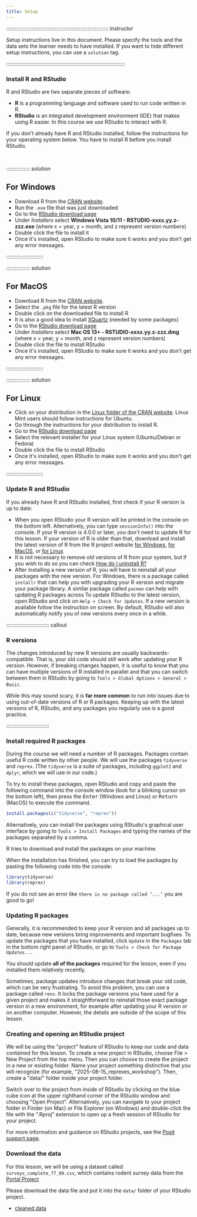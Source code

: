 ```yaml
---
title: Setup
---
```

::::::::::::::::::::::::::::::::::::::::::::::::::::::::::::::::::::: instructor

Setup instructions live in this document. Please specify the tools and the data sets the learner needs to have installed. If you want to hide different setup instructions, you can use a `solution` tag.

::::::::::::::::::::::::::::::::::::::::::::::::::::::::::::::::::::::::::::::::

### Install R and RStudio

R and RStudio are two separate pieces of software: 

* **R** is a programming language and software used to run code written in R.
* **RStudio** is an integrated development environment (IDE) that makes using R easier. In this course we use RStudio to interact with R. 
  
If you don't already have R and RStudio installed, follow the instructions for your operating system below. You have to install R before you install RStudio. 

<br>

:::::::::::::::: solution

## For Windows

* Download R from the [CRAN website](https://cran.r-project.org/bin/windows/base/release.htm).
* Run the `.exe` file that was just downloaded
* Go to the [RStudio download page](https://www.rstudio.com/products/rstudio/download/#download)
* Under *Installers* select **Windows Vista 10/11 - RSTUDIO-xxxx.yy.z-zzz.exe** (where x = year, y = month, and z represent version numbers)
* Double click the file to install it
* Once it's installed, open RStudio to make sure it works and you don't get any error messages.
  
:::::::::::::::::::::::::

:::::::::::::::: solution

## For MacOS

* Download R from the [CRAN website](https://cran.r-project.org/bin/macosx/).
* Select the `.pkg` file for the latest R version
* Double click on the downloaded file to install R
* It is also a good idea to install [XQuartz](https://www.xquartz.org/) (needed by some packages)
* Go to the [RStudio download page](https://www.rstudio.com/products/rstudio/download/#download)
* Under *Installers* select **Mac OS 13+ - RSTUDIO-xxxx.yy.z-zzz.dmg** (where x = year, y = month, and z represent version numbers)
* Double click the file to install RStudio
* Once it's installed, open RStudio to make sure it works and you don't get any error messages.

:::::::::::::::::::::::::

:::::::::::::::: solution

## For Linux 

* Click on your distribution in the [Linux folder of the CRAN website](https://cran.r-project.org/bin/linux/). Linux Mint users should follow instructions for Ubuntu.
* Go through the instructions for your distribution to install R.
* Go to the [RStudio download page](https://www.rstudio.com/products/rstudio/download/#download)
* Select the relevant installer for your Linux system (Ubuntu/Debian or Fedora)
* Double click the file to install RStudio
* Once it's installed, open RStudio to make sure it works and you don't get any error messages.

:::::::::::::::::::::::::

### Update R and RStudio

If you already have R and RStudio installed, first check if your R version is up to date:

* When you open RStudio your R version will be printed in the console on the bottom left. Alternatively, you can type `sessionInfo()` into the console. If your R version is 4.0.0 or later, you don't need to update R for this lesson. If your version of R is older than that, download and install the latest version of R from the R project website [for Windows](https://cran.r-project.org/bin/windows/base/), [for MacOS](https://cran.r-project.org/bin/macosx/), or [for Linux](https://cran.r-project.org/bin/linux/)
* It is not necessary to remove old versions of R from your system, but if you wish to do so you can check [How do I uninstall R?](https://cran.r-project.org/bin/windows/base/rw-FAQ.html#How-do-I-UNinstall-R_003f) 
* After installing a new version of R, you will have to reinstall all your packages with the new version. For Windows, there is a package called `installr` that can help you with upgrading your R version and migrate your package library. A similar package called `pacman` can help with updating R packages across
To update RStudio to the latest version, open RStudio and click on 
`Help > Check for Updates`. If a new version is available follow the 
instruction on screen. By default, RStudio will also automatically notify you 
of new versions every once in a while.

::::::::::::::::::::::::::::: callout

### R versions

The changes introduced by new R versions are usually backwards-compatible. That is, your old code should still work after updating your R version. However, if breaking changes happen, it is useful to know that you can have multiple versions of R installed in parallel and that you can switch between them in RStudio by going to `Tools > Global Options > General > Basic`.

While this may sound scary, it is **far more common** to run into issues due to using out-of-date versions of R or R packages. Keeping up with the latest versions of R, RStudio, and any packages you regularly use is a good practice.

:::::::::::::::::::::::::::::

### Install required R packages

During the course we will need a number of R packages. Packages contain useful R code written by other people. We will use the packages `tidyverse` and `reprex`. (The `tidyverse` is a suite of packages, including `ggplot2` and `dplyr`, which we will use in our code.)

To try to install these packages, open RStudio and copy and paste the following command into the console window (look for a blinking cursor on the bottom left), then press the <kbd>Enter</kbd> (Windows and Linux) or <kbd>Return</kbd> (MacOS) to execute the command.

```r
install.packages(c("tidyverse", "reprex"))
```

Alternatively, you can install the packages using RStudio's graphical user interface by going to `Tools > Install Packages` and typing the names of the packages separated by a comma.

R tries to download and install the packages on your machine. 

When the installation has finished, you can try to load the packages by pasting the following code into the console:

```r
library(tidyverse)
library(reprex)
```

If you do not see an error like `there is no package called ‘...’` you are good to go! 

### Updating R packages

Generally, it is recommended to keep your R version and all packages up to date, because new versions bring improvements and important bugfixes. To update the packages that you have installed, click `Update` in the `Packages` tab in the bottom right panel of RStudio, or go to `Tools > Check for Package Updates...` 

You should update **all of the packages** required for the lesson, even if you installed them relatively recently.

Sometimes, package updates introduce changes that break your old code, which can be very frustrating. To avoid this problem, you can use a package called `renv`. It locks the package versions you have used for a given project and makes it straightforward to reinstall those exact package version in a new environment, for example after updating your R version or on another computer. However, the details are outside of the scope of this lesson.

### Creating and opening an RStudio project

We will be using the "project" feature of RStudio to keep our code and data contained for this lesson. To create a new project in RStudio, choose File > New Project from the top menu. Then you can choose to create the project in a new or existing folder. Name your project something distinctive that you will recognize (for example, "2025-08-15_reprexes_workshop"). Then, create a "data/" folder inside your project folder.

Switch over to the project from inside of RStudio by clicking on the blue cube icon at the upper righthand corner of the RStudio window and choosing "Open Project". Alternatively, you can navigate to your project folder in Finder (on Mac) or File Explorer (on Windows) and double-click the file with the ".Rproj" extension to open up a fresh session of RStudio for your project.

For more information and guidance on RStudio projects, see the [Posit support page](https://support.posit.co/hc/en-us/articles/200526207-Using-RStudio-Projects).

### Download the data

For this lesson, we will be using a dataset called `surveys_complete_77_89.csv`, which contains rodent survey data from the [Portal Project]("LINK")

Please download the data file and put it into the `data/` folder of your RStudio project.
 - [cleaned data](../episodes/data/surveys_complete_77_89.csv)
